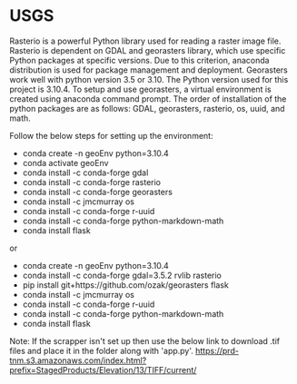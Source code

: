 # USGS

Rasterio is a powerful Python library used for reading a raster image file. Rasterio is dependent on GDAL and georasters library, which use specific Python packages at specific versions. Due to this criterion, anaconda distribution is used for package management and deployment. Georasters work well with python version 3.5 or 3.10. The Python version used for this project is 3.10.4. To setup and use georasters, a virtual environment is created using anaconda command prompt. The order of installation of the python packages are as follows: GDAL, georasters, rasterio, os, uuid, and math.

Follow the below steps for setting up the environment:
<ul>
<li>conda create -n geoEnv python=3.10.4</li>
<li>conda activate geoEnv</li>
<li>conda install -c conda-forge gdal</li>
<li>conda install -c conda-forge rasterio</li>
<li>conda install -c conda-forge georasters</li>
<li>conda install -c jmcmurray os</li>
<li>conda install -c conda-forge r-uuid</li>
<li>conda install -c conda-forge python-markdown-math</li>
<li>conda install flask</li>
</ul>

or 

<ul>
<li>conda create -n geoEnv python=3.10.4</li>
<li>conda install -c conda-forge gdal=3.5.2 rvlib rasterio</li>
<li>pip install git+https://github.com/ozak/georasters flask</li>
<li>conda install -c jmcmurray os</li>
<li>conda install -c conda-forge r-uuid</li>
<li>conda install -c conda-forge python-markdown-math</li>
<li>conda install flask</li>
</ul>

Note: If the scrapper isn't set up then use the below link to download .tif files and place it in the folder along with 'app.py'.
https://prd-tnm.s3.amazonaws.com/index.html?prefix=StagedProducts/Elevation/13/TIFF/current/
